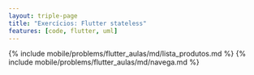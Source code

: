 ```yaml
---
layout: triple-page
title: "Exercícios: Flutter stateless"
features: [code, flutter, uml]
---
```


{% include mobile/problems/flutter_aulas/md/lista_produtos.md %}
{% include mobile/problems/flutter_aulas/md/navega.md %}

